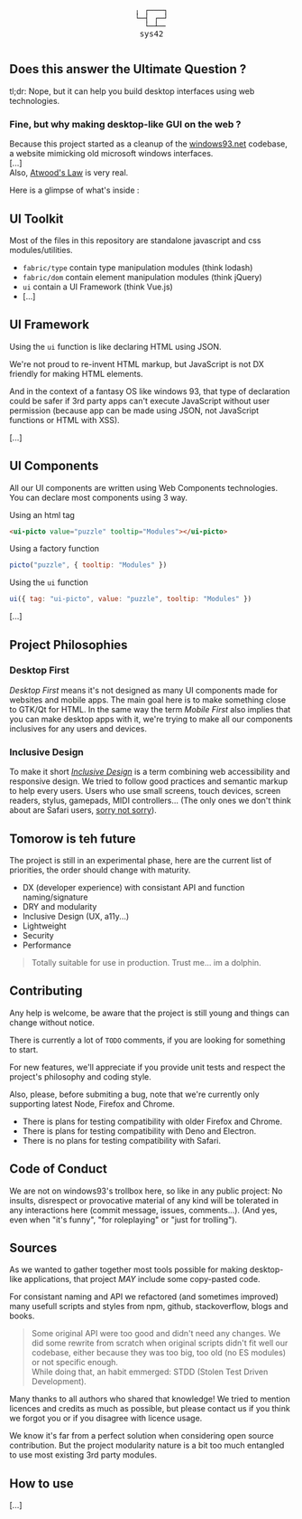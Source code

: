 <pre style="text-align: center; line-height: 1; background: transparent">

╷ ┌───┐
└─┤ ┌─┘
  └─┴─╴
sys42

</pre>

## Does this answer the Ultimate Question ?

tl;dr: Nope, but it can help you build desktop interfaces using web technologies.

### Fine, but why making desktop-like GUI on the web ?

Because this project started as a cleanup of the [windows93.net](https://windows93.net) codebase, a website mimicking old microsoft windows interfaces.\
[...]\
Also, [Atwood's Law](https://blog.codinghorror.com/the-principle-of-least-power/) is very real.

Here is a glimpse of what's inside :

## UI Toolkit

Most of the files in this repository are standalone javascript and css modules/utilities.

- `fabric/type` contain type manipulation modules (think lodash)
- `fabric/dom` contain element manipulation modules (think jQuery)
- `ui` contain a UI Framework (think Vue.js)
- [...]

## UI Framework

Using the `ui` function is like declaring HTML using JSON.

We're not proud to re-invent HTML markup, but JavaScript is not DX friendly for making HTML elements.

And in the context of a fantasy OS like windows 93, that type of declaration could be safer if 3rd party apps can't execute JavaScript without user permission (because app can be made using JSON, not JavaScript functions or HTML with XSS).

[...]

## UI Components

All our UI components are written using Web Components technologies.
You can declare most components using 3 way.

Using an html tag

```html
<ui-picto value="puzzle" tooltip="Modules"></ui-picto>
```

Using a factory function

```js
picto("puzzle", { tooltip: "Modules" })
```

Using the `ui` function

```js
ui({ tag: "ui-picto", value: "puzzle", tooltip: "Modules" })
```

[...]

## Project Philosophies

### Desktop First

_Desktop First_ means it's not designed as many UI components made for websites and mobile apps.
The main goal here is to make something close to GTK/Qt for HTML.
In the same way the term _Mobile First_ also implies that you can make desktop apps with it, we're trying to make all our components inclusives for any users and devices.

### Inclusive Design

To make it short _[Inclusive Design](https://24ways.org/2016/what-the-heck-is-inclusive-design/)_ is a term combining web accessibility and responsive design.
We tried to follow good practices and semantic markup to help every users.
Users who use small screens, touch devices, screen readers, stylus, gamepads, MIDI controllers...
(The only ones we don't think about are Safari users, [sorry not sorry](https://issafarithenewie.com/)).

## Tomorow is teh future

The project is still in an experimental phase, here are the current list of priorities, the order should change with maturity.

- DX (developer experience) with consistant API and function naming/signature
- DRY and modularity
- Inclusive Design (UX, a11y...)
- Lightweight
- Security
- Performance

> Totally suitable for use in production. Trust me... im a dolphin.

## Contributing

Any help is welcome, be aware that the project is still young and things can change without notice.

There is currently a lot of `TODO` comments, if you are looking for something to start.

For new features, we'll appreciate if you provide unit tests and respect the project's philosophy and coding style.

Also, please, before submiting a bug, note that we're currently only supporting latest Node, Firefox and Chrome.

- There is plans for testing compatibility with older Firefox and Chrome.
- There is plans for testing compatibility with Deno and Electron.
- There is no plans for testing compatibility with Safari.

## Code of Conduct

We are not on windows93's trollbox here, so like in any public project: No insults, disrespect or provocative material of any kind will be tolerated in any interactions here (commit message, issues, comments...).
(And yes, even when "it's funny", "for roleplaying" or "just for trolling").

## Sources

As we wanted to gather together most tools possible for making desktop-like applications, that project _MAY_ include some copy-pasted code.

For consistant naming and API we refactored (and sometimes improved) many usefull scripts and styles from npm, github, stackoverflow, blogs and books.

> Some original API were too good and didn't need any changes. We did some rewrite from scratch when original scripts didn't fit well our codebase, either because they was too big, too old (no ES modules) or not specific enough. \
> While doing that, an habit emmerged: STDD (Stolen Test Driven Development).

Many thanks to all authors who shared that knowledge! We tried to mention licences and credits as much as possible, but please contact us if you think we forgot you or if you disagree with licence usage.

We know it's far from a perfect solution when considering open source contribution.
But the project modularity nature is a bit too much entangled to use most existing 3rd party modules.

## How to use

[...]
